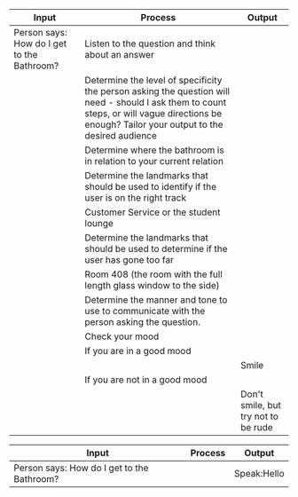 
|Input              |Process                                 |Output              
|-------------------|----------------------------------------|--------------------
|Person says: How do I get to the Bathroom? |Listen to the question and think about an answer |                   
|                   |Determine the level of specificity the person asking the question will need - should I ask them to count steps, or will vague directions be enough? Tailor your output to the desired audience |                     
|                   |Determine where the bathroom is in relation to your current relation |                   
|                   |Determine the landmarks that should be used to identify if the user is on the right track |                   
|                   |Customer Service or the student lounge |                   
|                   |Determine the landmarks that should be used to determine if the user has gone too far |                   
|                   |Room 408 (the room with the full length glass window to the side) |                   
|		    |Determine the manner and tone to use to communicate with the person asking the question.                   |                    
|	            |Check your mood                         |                     
|                   |    If you are in a good mood	     |                     
|                   |                                        |Smile                
|                   |    If you are not in a good mood       |                     
|                   |                                        |Don't smile, but try not to be rude  
    
|Input              |Process                                 |Output               
|-------------------|----------------------------------------|---------------------
|Person says: How do I get to the Bathroom?                  |                                        | Speak:Hello         


